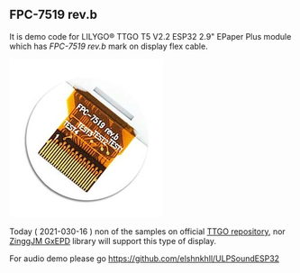 ## FPC-7519 rev.b
It is demo code for LILYGO® TTGO T5 V2.2 ESP32 2.9" EPaper Plus module which has *FPC-7519 rev.b* mark on display flex cable.

![FPC-7519 rev.b](FPC-7419_rev.b.jpg)

Today ( 2021-030-16 ) non of the samples on official [TTGO repository](https://github.com/Xinyuan-LilyGO/LilyGo-T5-ink-series), nor [ZinggJM GxEPD](https://github.com/ZinggJM/GxEPD) library will support this type of display. 


For audio demo please go https://github.com/elshnkhll/ULPSoundESP32

